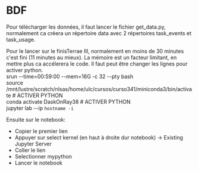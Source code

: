 # BDF
Pour télécharger les données, il faut lancer le fichier get_data.py, normalement ca créera un répertoire data avec 2 répertoires task_events et task_usage.
  
Pour le lancer sur le finisTerrae III, normalement en moins de 30 minutes c'est fini (11 minutes au mieux). La mémoire est un facteur limitant, en mettre plus ca accélerera le code. Il faut peut être changer les lignes pour activer python.  
srun --time=00:59:00 --mem=16G -c 32 --pty bash  
source /mnt/lustre/scratch/nlsas/home/ulc/cursos/curso341/miniconda3/bin/activate # ACTIVER PYTHON  
conda activate DaskOnRay38 # ACTIVER PYTHON  
jupyter lab --ip `hostname -i`  
  
Ensuite sur le notebook:  
- Copier le premier lien  
- Appuyer sur select kernel (en haut à droite dur notebook) -> Existing Jupyter Server  
- Coller le lien  
- Selectionner mypython  
- Lancer le notebook  
  

